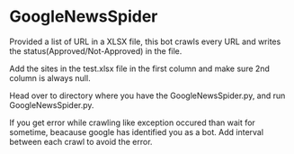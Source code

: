 # GoogleNewsSpider
Provided a list of URL in a XLSX file, this bot crawls every URL and writes the status(Approved/Not-Approved) in the file.

Add the sites in the test.xlsx file in the first column and make sure 2nd column is always null.

Head over to directory where you have the GoogleNewsSpider.py, and run GoogleNewsSpider.py.

If you get error while crawling like exception occured than wait for sometime, beacause google has identified you as a bot. Add interval between each crawl to avoid the error.

